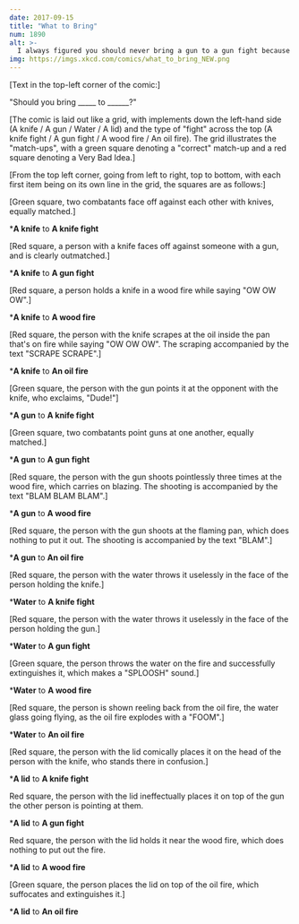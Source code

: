 ```yaml
---
date: 2017-09-15
title: "What to Bring"
num: 1890
alt: >-
  I always figured you should never bring a gun to a gun fight because then you'll be part of a gun fight.
img: https://imgs.xkcd.com/comics/what_to_bring_NEW.png
---
```

[Text in the top-left corner of the comic:]

"Should you bring \_\_\_\_\_ to \_\_\_\_\_\_?"

[The comic is laid out like a grid, with implements down the left-hand side (A knife / A gun / Water / A lid) and the type of "fight" across the top (A knife fight / A gun fight / A wood fire / An oil fire). The grid illustrates the "match-ups", with a green square denoting a "correct" match-up and a red square denoting a Very Bad Idea.]

[From the top left corner, going from left to right, top to bottom, with each first item being on its own line in the grid, the squares are as follows:]

[Green square, two combatants face off against each other with knives, equally matched.]

\***A knife** to **A knife fight**

[Red square, a person with a knife faces off against someone with a gun, and is clearly outmatched.]

\***A knife** to **A gun fight**

[Red square, a person holds a knife in a wood fire while saying "OW OW OW".]

\***A knife** to **A wood fire**

[Red square, the person with the knife scrapes at the oil inside the pan that's on fire while saying "OW OW OW". The scraping accompanied by the text "SCRAPE SCRAPE".]

\***A knife** to **An oil fire**

[Green square, the person with the gun points it at the opponent with the knife, who exclaims, "Dude!"]

\***A gun** to **A knife fight**

[Green square, two combatants point guns at one another, equally matched.]

\***A gun** to **A gun fight**

[Red square, the person with the gun shoots pointlessly three times at the wood fire, which carries on blazing. The shooting is accompanied by the text "BLAM BLAM BLAM".]

\***A gun** to **A wood fire**

[Red square, the person with the gun shoots at the flaming pan, which does nothing to put it out. The shooting is accompanied by the text "BLAM".]

\***A gun** to **An oil fire**

[Red square, the person with the water throws it uselessly in the face of the person holding the knife.]

\***Water** to **A knife fight**

[Red square, the person with the water throws it uselessly in the face of the person holding the gun.]

\***Water** to **A gun fight**

[Green square, the person throws the water on the fire and successfully extinguishes it, which makes a "SPLOOSH" sound.]

\***Water** to **A wood fire**

[Red square, the person is shown reeling back from the oil fire, the water glass going flying, as the oil fire explodes with a "FOOM".]

\***Water** to **An oil fire**

[Red square, the person with the lid comically places it on the head of the person with the knife, who stands there in confusion.]

\***A lid** to **A knife fight**

Red square, the person with the lid ineffectually places it on top of the gun the other person is pointing at them.

\***A lid** to **A gun fight**

Red square, the person with the lid holds it near the wood fire, which does nothing to put out the fire.

\***A lid** to **A wood fire**

[Green square, the person places the lid on top of the oil fire, which suffocates and extinguishes it.]

\***A lid** to **An oil fire**